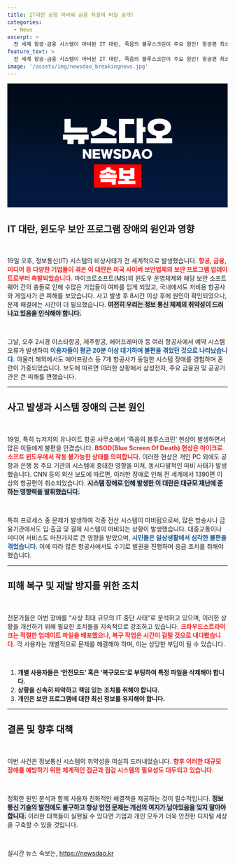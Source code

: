 ```yaml
---
title: IT대란 공항 마비와 금융 차질의 비밀 공개!
categories:
  - News
excerpt: >
  전 세계 항공·금융 시스템이 마비된 IT 대란, 죽음의 블루스크린이 주요 원인! 항공편 최소 1390건이 취소되고, 일상생활에 지장을 초래한 이 사건의 배경과 대응책을 알아보세요. 클릭해 더 많은 정보를 확인하세요!
feature_text: >
  전 세계 항공·금융 시스템이 마비된 IT 대란, 죽음의 블루스크린이 주요 원인! 항공편 최소 1390건이 취소되고, 일상생활에 지장을 초래한 이 사건의 배경과 대응책을 알아보세요. 클릭해 더 많은 정보를 확인하세요!
image: '/assets/img/newsdao_breakingnews.jpg'
---
```


<p><img src="/assets/img/newsdao_breakingnews.jpg" alt="koreaapp 속보" /></p>

<h2 data-ke-size="size26">IT 대란, 윈도우 보안 프로그램 장애의 원인과 영향</h2>

<p data-ke-size="size16">&nbsp;</p>

<p>19일 오후, 정보통신(IT) 시스템의 비상사태가 전 세계적으로 발생했습니다. <b><span style="color: #ee2323;">항공, 금융, 미디어 등 다양한 기업들이 겪은 이 대란은 미국 사이버 보안업체의 보안 프로그램 업데이트로부터 촉발되었습니다.</span></b> 마이크로소프트(MS)의 윈도우 운영체제와 해당 보안 소프트웨어 간의 충돌로 인해 수많은 기업들이 여파를 입게 되었고, 국내에서도 저비용 항공사와 게임사가 큰 피해를 보았습니다. 사고 발생 후 8시간 이상 후에 원인이 확인되었으나, 문제 해결에는 시간이 더 필요했습니다. <b><span style="background-color: #21538527;">여전히 우리는 정보 통신 체제의 취약성이 드러나고 있음을 인식해야 합니다.</span></b></p>

<p data-ke-size="size16">&nbsp;</p>

<p>그날, 오후 2시경 이스타항공, 제주항공, 에어프레미아 등 여러 항공사에서 예약 시스템 오류가 발생하여 <b><span style="color: #1a5490;">이용자들이 평균 20분 이상 대기하며 불편을 겪었던 것으로 나타났습니다.</span></b> 아울러 해외에서도 에어프랑스 등 7개 항공사가 동일한 시스템 장애를 경험하며 혼란이 가중되었습니다. 보도에 따르면 이러한 상황에서 삼성전자, 주요 금융권 및 공공기관은 큰 피해를 면했습니다.</p>

<hr>

<h2 data-ke-size="size26">사고 발생과 시스템 장애의 근본 원인</h2>

<p data-ke-size="size16">&nbsp;</p>

<p>19일, 특히 뉴저지의 유나이트 항공 사무소에서 ‘죽음의 블루스크린’ 현상이 발생하면서 많은 이들에게 불편을 안겼습니다. <b><span style="color: #ee2323;">BSOD(Blue Screen Of Death) 현상은 마이크로소프트 윈도우에서 작동 불가능한 상태를 의미합니다.</span></b> 이러한 현상은 개인 PC 외에도 공항과 은행 등 주요 기관의 시스템에 중대한 영향을 미쳐, 동시다발적인 마비 사태가 발생했습니다. CNN 등의 외신 보도에 따르면, 이러한 장애로 인해 전 세계에서 1390편 이상의 항공편이 취소되었습니다. <b><span style="background-color: #21538527;">시스템 장애로 인해 발생한 이 대란은 대규모 재난에 준하는 영향력을 발휘했습니다.</span></b></p>

<p data-ke-size="size16">&nbsp;</p>

<p>특히 프로세스 중 문제가 발생하여 각종 전산 시스템이 마비됨으로써, 많은 방송사나 금융기관에서도 입·출금 및 결제 시스템이 마비되는 상황이 발생했습니다. 대중교통이나 미디어 서비스도 마찬가지로 큰 영향을 받았으며, <b><span style="color: #1a5490;">시민들은 일상생활에서 심각한 불편을 겪었습니다.</span></b> 이에 따라 많은 항공사에서도 수기로 발권을 진행하며 응급 조치를 취해야 했습니다.</p>

<hr>

<h2 data-ke-size="size26">피해 복구 및 재발 방지를 위한 조치</h2>

<p data-ke-size="size16">&nbsp;</p>

<p>전문가들은 이번 장애를 “사상 최대 규모의 IT 중단 사태”로 분석하고 있으며, 이러한 상황을 개선하기 위해 필요한 조치들을 지속적으로 강조하고 있습니다. <b><span style="color: #ee2323;">크라우드스트라이크는 적절한 업데이트 파일을 배포했으나, 복구 작업은 시간이 걸릴 것으로 내다봤습니다.</span></b> 각 사용자는 개별적으로 문제를 해결해야 하며, 이는 상당한 부담이 될 수 있습니다.</p>

<p data-ke-size="size16">&nbsp;</p>

<ol>
  <li><b>개별 사용자들은 ‘안전모드’ 혹은 ‘복구모드’로 부팅하여 특정 파일을 삭제해야 합니다.</b></li>
  <li><b>상황을 신속히 파악하고 책임 있는 조치를 취해야 합니다.</b></li>
  <li><b>개인은 보안 프로그램에 대한 최신 정보를 유지해야 합니다.</b></li>
</ol>

<hr>

<h2 data-ke-size="size26">결론 및 향후 대책</h2>

<p data-ke-size="size16">&nbsp;</p>

<p>이번 사건은 정보통신 시스템의 취약성을 여실히 드러내었습니다. <b><span style="color: #ee2323;">향후 이러한 대규모 장애를 예방하기 위한 체계적인 접근과 점검 시스템의 필요성도 대두되고 있습니다.</span></b> </p>

<p data-ke-size="size16">&nbsp;</p>

<p>정확한 원인 분석과 함께 사용자 친화적인 해결책을 제공하는 것이 필수적입니다. <b><span style="background-color: #21538527;">정보통신 기술의 발전에도 불구하고 항상 안전 문제는 개선의 여지가 남아있음을 잊지 말아야 합니다.</span></b> 이러한 대책들이 실현될 수 있다면 기업과 개인 모두가 더욱 안전한 디지털 세상을 구축할 수 있을 것입니다. </p>

<p data-ke-size="size16">&nbsp;</p>
실시간 뉴스 속보는, <a href="https://newsdao.kr" rel="dofollow">https://newsdao.kr</a>


